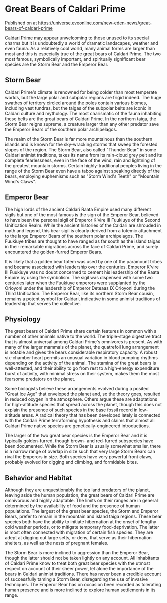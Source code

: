 # Great Bears of Caldari Prime
Published on  at https://universe.eveonline.com/new-eden-news/great-bears-of-caldari-prime

[Caldari Prime](http://fiction.eveonline.com/new-eden/lore/caldari-prime) may appear unwelcoming to those unused to its special charms but it is undoubtedly a world of dramatic landscapes, weather and even fauna. As a relatively cool world, many animal forms are larger than most and this is especially true of the great bears of Caldari Prime. The two most famous, symbolically important, and spiritually significant bear species are the Storm Bear and the Emperor Bear.

## Storm Bear

Caldari Prime's climate is renowned for being colder than most temperate worlds, but the large polar and subpolar regions are frigid indeed. The huge swathes of territory circled around the poles contain various biomes, including vast tundras, but the taigas of the subpolar belts are iconic in Caldari culture and mythology. The most charismatic of the fauna inhabiting these belts are the great bears of Caldari Prime. In the northern taiga, the Storm Bear reigns supreme, a creature larger than any other predator save the Emperor Bears of the southern polar archipelagos.

The realm of the Storm Bear is far more mountainous than the southern islands and is known for the sky-wracking storms that sweep the forested slopes of the region. The Storm Bear, also called "Thunder Bear" in some Caldari animist traditions, takes its name from its rain-cloud grey pelt and its complete fearlessness, even in the face of the wind, rain and lightning of the greatest mountain storms. Certain highly-traditional peoples living in the range of the Storm Bear even have a taboo against speaking directly of the bears, employing euphemisms such as "Storm Wind's Teeth" or "Mountain Wind's Claws".

## Emperor Bear

The high lords of the ancient Caldari Raata Empire used many different sigils but one of the most famous is the sign of the Emperor Bear, believed to have been the personal sigil of Emperor K'vire III Fuukiuye of the Second Unification Realm. While the ancient histories of the Caldari are shrouded in myth and legend, this bear sigil is clearly derived from a totemic attachment to the large Emperor Bears of the southern polar archipelagos. The Fuukiuye tribes are thought to have ranged as far south as the island taigas in their remarkable migrations across the face of Caldari Prime, and surely encountered the golden-furred Emperor Bears.

It is likely that a golden bear totem was used by one of the paramount tribes and became associated with leadership over the centuries. Emperor K'vire III Fuukiuye was no doubt concerned to cement his leadership of the Raata Empire by using the symbolism. The sigil was dispensed with some two centuries later when the Fuukiuye emperors were supplanted by the Orioyoni under the leadership of Emperor Deteaas IX Orioyoni during the Third Unification. The Emperor Bear, like its northern Storm Bear cousin, remains a potent symbol for Caldari, indicative in some animist traditions of leadership that serves the collective.

## Physiology

The great bears of Caldari Prime share certain features in common with a number of other animals native to the world. The triple-stage digestive tract that is almost universal among Caldari Prime's omnivores is present. As with many of the larger mammals of the planet, the quatrefoil lung arrangement is notable and gives the bears considerable respiratory capacity. A robust six-chamber heart permits an unusual variation in blood pumping rhythms depending on the activity of the animal. The stamina of the great bears is well-attested, and their ability to go from rest to a high-energy expenditure burst of activity, with minimal stress on their system, makes them the most fearsome predators on the planet.

Some biologists believe these arrangements evolved during a posited "Great Ice Age" that enveloped the planet and, so the theory goes, resulted in reduced oxygen in the atmosphere. Others argue these are adaptations for high-altitude species that spread across the planet, though this does not explain the presence of such species in the base fossil record in low-altitude areas. A radical theory that has been developed lately is connected with the Caldari Prime terraforming hypothesis and claims that almost all Caldari Prime native species are genetically-engineered introductions.

The larger of the two great bear species is the Emperor Bear and it is typically golden-furred, though brown- and red-furred subspecies have been documented. While the Storm Bear is usually somewhat smaller, there is a narrow range of overlap in size such that very large Storm Bears can rival the Emperors in size. Both species have very powerful front claws, probably evolved for digging and climbing, and formidable bites.

## Behavior and Habitat

Although they are unquestionably the top land predators of the planet, leaving aside the human population, the great bears of Caldari Prime are omnivorous and highly adaptable. The limits on their ranges are in general determined by the availability of food and the presence of human populations. The largest of the great bear species, the Storm and Emperor Bears, prefer to remain in the mountain and island taiga regions. These bear species both have the ability to initiate hibernation at the onset of lengthy cold weather periods, or to mitigate temporary food-deprivation. The latter is most often connected with migration of certain fish species. They are adept at digging out large setts, or dens, that serve as their hibernation shelters, as well as the nests of pregnant females.

The Storm Bear is more inclined to aggression than the Emperor Bear, though the latter should not be taken lightly on any account. All inhabitants of Caldari Prime know to treat both great bear species with the utmost respect on account of their sheer power, let alone the importance of the bears in Caldari animist traditions. There has never been a credible account of successfully taming a Storm Bear, disregarding the use of invasive techniques. The Emperor Bear has on occasion been recorded as tolerating human presence and is more inclined to explore human settlements in its range.
